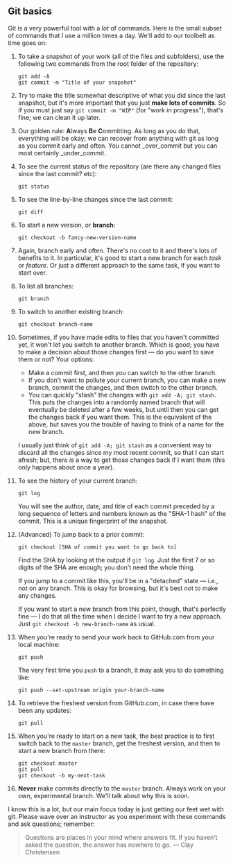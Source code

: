 ## Git basics

Git is a very powerful tool with a _lot_ of commands. Here is the small subset of commands that I use a million times a day. We'll add to our toolbelt as time goes on:

 1. To take a snapshot of your work (all of the files and subfolders), use the following two commands from the root folder of the repository:

    ```
    git add -A
    git commit -m "Title of your snapshot"
    ```

 1. Try to make the title somewhat descriptive of what you did since the last snapshot, but it's more important that you just **make lots of commits**. So if you must just say `git commit -m "WIP"` (for "work in progress"), that's fine; we can clean it up later.
 1. Our golden rule: **A**lways **B**e **C**ommitting. As long as you do that, everything will be okay; we can recover from anything with git as long as you commit early and often. You cannot _over_commit but you can most certainly _under_commit.
 1. To see the current status of the repository (are there any changed files since the last commit? etc):

    ```
    git status
    ```
 
 1. To see the line-by-line changes since the last commit:

    ```
    git diff
    ```

 1. To start a new version, or **branch**:

    ```
    git checkout -b fancy-new-version-name
    ```
 1. Again, branch early and often. There's no cost to it and there's lots of benefits to it. In particular, it's good to start a new branch for each _task_ or _feature_. Or just a different approach to the same task, if you want to start over.
 1. To list all branches:

    ```
    git branch
    ```

 1. To switch to another existing branch:

    ```
    git checkout branch-name
    ```

 1. Sometimes, if you have made edits to files that you haven't committed yet, it won't let you switch to another branch. Which is good; you have to make a decision about those changes first — do you want to save them or not? Your options:

    - Make a commit first, and then you can switch to the other branch.
    - If you don't want to pollute your current branch, you can make a new branch, commit the changes, and then switch to the other branch.
    - You can quickly "stash" the changes with `git add -A; git stash`. This puts the changes into a randomly named branch that will eventually be deleted after a few weeks, but until then you can get the changes back if you want them. This is the equivalent of the above, but saves you the trouble of having to think of a name for the new branch.
    
    I usually just think of `git add -A; git stash` as a convenient way to discard all the changes since my most recent commit, so that I can start afresh; but, there _is_ a way to get those changes back if I want them (this only happens about once a year).
 
 1. To see the history of your current branch:

    ```
    git log
    ```

    You will see the author, date, and title of each commit preceded by a long sequence of letters and numbers known as the "SHA-1 hash" of the commit. This is a unique fingerprint of the snapshot.

 1. (Advanced) To jump back to a prior commit:

    ```
    git checkout [SHA of commit you want to go back to]
    ```

    Find the SHA by looking at the output if `git log`. Just the first 7 or so digits of the SHA are enough; you don't need the whole thing.

    If you jump to a commit like this, you'll be in a "detached" state — i.e., not on any branch. This is okay for browsing, but it's best not to make any changes.

    If you want to start a new branch from this point, though, that's perfectly fine — I do that all the time when I decide I want to try a new approach. Just `git checkout -b new-branch-name` as usual.

 1. When you're ready to send your work back to GitHub.com from your local machine:

    ```
    git push
    ```

    The very first time you `push` to a branch, it may ask you to do something like:

    ```
    git push --set-upstream origin your-branch-name
    ```

 1. To retrieve the freshest version from GitHub.com, in case there have been any updates:

    ```
    git pull
    ```

 1. When you're ready to start on a new task, the best practice is to first switch back to the `master` branch, get the freshest version, and then to start a new branch from there:

    ```
    git checkout master
    git pull
    git checkout -b my-next-task
    ```

 1. **Never** make commits directly to the `master` branch. Always work on your own, experimental branch. We'll talk about why this is soon.

I know this is a lot, but our main focus today is just getting our feet wet with git. Please wave over an instructor as you experiment with these commands and ask questions; remember:

> Questions are places in your mind where answers fit. If you haven’t asked the question, the answer has nowhere to go. — Clay Christensen
